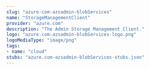 ```yaml
---
slug: "azure-com-azsadmin-blobServices"
name: "StorageManagementClient"
provider: "azure.com"
description: "The Admin Storage Management Client."
logo: "azure.com-azsadmin-blobServices-logo.png"
logoMediaType: "image/png"
tags:
- name: "cloud"
stubs: "azure.com-azsadmin-blobServices-stubs.json"
---
```


